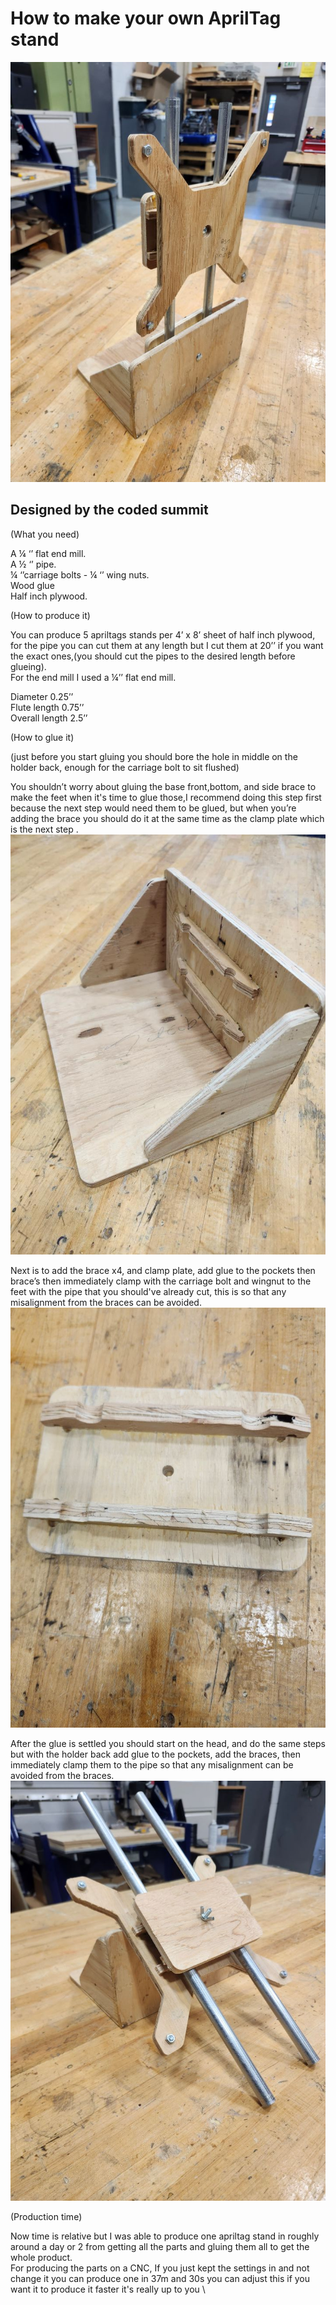 
#              How to make your own AprilTag stand 
![Full AprilTag Stand](fullapriltag.jpg)

## Designed by the coded summit

(What you need)

A ¼ ‘’ flat end mill.  
A ½ ‘’ pipe.  
¼ ‘’carriage bolts \- ¼ ‘’ wing nuts.  
Wood glue  
Half inch plywood.

(How to produce it)

You can produce 5 apriltags stands per 4’ x 8’ sheet of half inch plywood, for the pipe you can cut them at any length but I cut them at 20’’ if you want the exact ones,(you should cut the pipes to the desired length before glueing).  
 For the end mill I used a ¼’’ flat end mill.

Diameter 0.25’’  
Flute length 0.75’’  
Overall length 2.5’’

(How to glue it)

(just before you start gluing you should bore the hole in middle on the holder back, enough for the carriage bolt to sit flushed)

You shouldn’t worry about gluing the base front,bottom, and side brace to make the feet when it's time to glue those,I recommend doing this step first because the next step would need them to be glued, but when you’re  adding the brace you should do it at the same time as the clamp plate which is the next step .   
![bottom](bottom.jpg)

Next is to add the brace x4, and clamp plate, add glue to the pockets then brace’s then immediately clamp with the carriage bolt and wingnut to the feet with the pipe that you should've already cut, this is so that any misalignment from the braces can be avoided.
![clamp board](clampboard.jpg)

After the glue is settled you should start on the head, and do the same steps but with the holder back add glue to the pockets, add the braces, then immediately clamp them to the pipe so that any misalignment can be avoided from the braces.
![top part](top.jpg)





(Production time)

Now time is relative but I was able to produce one apriltag stand in roughly around a day or 2 from getting all the parts and gluing them all to get the whole product.  
For producing the parts on a CNC, If you just kept the settings in and not change it you can produce one in 37m and 30s you can adjust this if you want it to produce it faster it's really up to you \\
